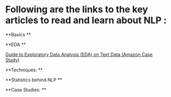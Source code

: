 # Following are the links to the key articles to read and learn about NLP :


**Basics **


**EDA **

[Guide to Exploratory Data Analysis (EDA) on Text Data (Amazon Case Study)](https://www.analyticsvidhya.com/blog/2020/04/beginners-guide-exploratory-data-analysis-text-data/?utm_source=feedburner&utm_medium=email&utm_campaign=Feed%3A+AnalyticsVidhya+%28Analytics+Vidhya%29)

**Techniques: **


**Statistics behind NLP **


**Case Studies: **



